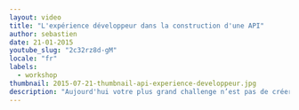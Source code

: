 ```yaml
---
layout: video
title: "L'expérience développeur dans la construction d'une API"
author: sebastien
date: 21-01-2015
youtube_slug: "2c32rz8d-gM"
locale: "fr"
labels:
  - workshop
thumbnail: 2015-07-21-thumbnail-api-experience-developpeur.jpg
description: "Aujourd'hui votre plus grand challenge n’est pas de créer une API, mais bel et bien de réussir à la faire utiliser par d'autres développeurs. Découvrez toutes les étapes clés pour y parvenir dans cette vidéo."
---
```

